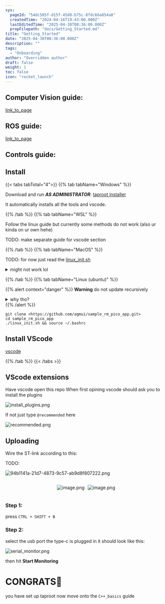 ```yaml
---
sys:
  pageId: "54dc585f-d15f-45d0-b75c-8fdc66a854a8"
  createdTime: "2024-04-16T19:43:00.000Z"
  lastEditedTime: "2025-04-30T00:36:00.000Z"
  propFilepath: "docs/Getting_Started.md"
title: "Getting_Started"
date: "2025-04-30T00:36:00.000Z"
description: ""
tags:
  - "Onboarding"
author: "Overridden author"
draft: false
weight: 1
toc: false
icon: "rocket_launch"
---
```


## Computer Vision guide:

[link_to_page](86d45bc0-388b-4d26-8848-44f255f73d0e)

## ROS guide:

[link_to_page](3c76c1de-ec8f-46d6-8b0a-294005edc2d5)

## Controls guide:

## Install

{{< tabs tabTotal="4">}}
{{% tab tabName="Windows" %}}

Download and run _**AS ADMINISTRATOR**_: [taproot installer](https://github.com/Thornbots/TeachingFreshies/releases/tag/1.0)

It automatically installs all the tools and vscode.

{{% /tab %}}
{{% tab tabName="WSL" %}}

Follow the linux guide but currently some methods do not work (also ur kinda on ur own hehe)

TODO: make separate guide for vscode section

{{% /tab %}}
{{% tab tabName="MacOS" %}}

TODO: for now just read the [linux_init.sh](https://github.com/agmui/sample_rm_pico_app/blob/main/linux_init.sh)

<details>
<summary>might not work lol</summary>

`brew install libusb pkg-config`

Next install: [vscode](https://code.visualstudio.com/Download)

</details>

{{% /tab %}}
{{% tab tabName="Linux (ubuntu)" %}}

{{% alert context="danger" %}}
**Warning** do not update recursively
<details>
<summary>why tho?</summary>
There are some submodules that may go on for a while (like tinyusb) and I highly
recommend you don't need to get them.
If you want to see what submodules I update just look in `linux_init.sh`
</details>
{{% /alert %}}

```shell
git clone <https://github.com/agmui/sample_rm_pico_app.git>
cd sample_rm_pico_app
./linux_init.sh && source ~/.bashrc
```

## Install VScode

[vscode](https://code.visualstudio.com/Download)

{{% /tab %}}
{{< /tabs >}}

## VScode extensions

Have vscode open this repo
When first opining vscode should ask you to install the plugins

![install_plugins.png](https://prod-files-secure.s3.us-west-2.amazonaws.com/d518164a-d88e-44d1-a4ee-3adb3bd8bce0/89bd30f0-1825-4e77-867b-0a41ce370880/install_plugins.png?X-Amz-Algorithm=AWS4-HMAC-SHA256&X-Amz-Content-Sha256=UNSIGNED-PAYLOAD&X-Amz-Credential=ASIAZI2LB4662ASUJ4AT%2F20250727%2Fus-west-2%2Fs3%2Faws4_request&X-Amz-Date=20250727T040538Z&X-Amz-Expires=3600&X-Amz-Security-Token=IQoJb3JpZ2luX2VjEEQaCXVzLXdlc3QtMiJIMEYCIQDeksrSxgPZ9vrxzpNsZVj9IuJB6VGcKM5ma0f0nmxD5QIhAN%2Ffo7FaU4PbmKxUdE8c93k8BlA8uqV31zLw35PqoejSKv8DCG0QABoMNjM3NDIzMTgzODA1IgxT%2FP55SQRDjQvhoLwq3AO4NmpCxWGpPfp2w3f1RVyFoS7xcIJMKF%2BifW1dhhqNfTpDuEpAAciQ9A6KD2YlRJoNCuV7goerG4EEYw8K1fZAGVxWCO4GifnY75LGnLu0ZzH%2FY5Mdo6sa5SmAuSvH9akw0GVHXxFjm7YBgiJACQ%2FMDGAHAUBiyE9Ow%2Fncmg4pG%2BPQ%2BH9FyJqfRxzlrbGn5xYT3DXjCaFYHC3ps5AdQZab%2FZiJ%2FxHPrRY41VUzoz3CBl2OdXpXxs1vo7kANs6jvvOC2%2FzwBc%2FdVXcEB5sXef%2FdzvQGL5q8kOF08l4OWQv%2B%2BE6DXIIjoTDDhAe2e8aEEyuyttDzIlsGskJSqMXrtpDIu5g%2BTe9bwAX5Vcv8RgvwRoAjl8Ac9B155PlhMwL5wcUued4XvDJTqqytTrcSLYgXasaR4OiTMkMUC36JyRkGK9fRlObYoglc1zQUrdwd2I07sN8Ybghdst3UVKgaYdV8gV%2BK300fNV%2BNwipH%2BOuQ2TLNVI4SLhXOWLbUWMfGEuAzHp%2F1Fubx0ZL1yRyfWOsg8tGVVzWHXZ%2FrcYscnFwe1OCSeuXly3dFJhkHKnrrL%2B%2FqiqnJb%2BGaZDIJ%2BP2cwjjZDWtGNWgdsv7gnLpP4SL9JEnHrSQO4%2BLqx%2FxzNTDpupbEBjqkAbpO4ZziO0icMnXpYVjh0tk53pFFsXL2jsUa%2FdRF1kcnQSqb0EsSrGXgalBArWixe5aWqMu84pnn8d6JGfT42zE3uNfG%2FDeHfji695MtvUlNcnfCVvimAkbumrFcpu1RGr%2FjftyDLS8rpWqbPxr3yA2NbNomVtJlLKD28dgB9XO6h%2F5%2FMUatzeCftWBaaJZ6GQ3MTJ5itNHp00xlA6sZPbCoBKbl&X-Amz-Signature=0d4fb313b69ce8b6f23af89724496b24e3a9c25f5a09b5bbd57a78ebea9ed868&X-Amz-SignedHeaders=host&x-amz-checksum-mode=ENABLED&x-id=GetObject)

If not just type `@recommended` here  

![recommended.png](https://prod-files-secure.s3.us-west-2.amazonaws.com/d518164a-d88e-44d1-a4ee-3adb3bd8bce0/61e661e9-5d85-4dfc-be0d-8d2097a5e793/recommended.png?X-Amz-Algorithm=AWS4-HMAC-SHA256&X-Amz-Content-Sha256=UNSIGNED-PAYLOAD&X-Amz-Credential=ASIAZI2LB4662ASUJ4AT%2F20250727%2Fus-west-2%2Fs3%2Faws4_request&X-Amz-Date=20250727T040538Z&X-Amz-Expires=3600&X-Amz-Security-Token=IQoJb3JpZ2luX2VjEEQaCXVzLXdlc3QtMiJIMEYCIQDeksrSxgPZ9vrxzpNsZVj9IuJB6VGcKM5ma0f0nmxD5QIhAN%2Ffo7FaU4PbmKxUdE8c93k8BlA8uqV31zLw35PqoejSKv8DCG0QABoMNjM3NDIzMTgzODA1IgxT%2FP55SQRDjQvhoLwq3AO4NmpCxWGpPfp2w3f1RVyFoS7xcIJMKF%2BifW1dhhqNfTpDuEpAAciQ9A6KD2YlRJoNCuV7goerG4EEYw8K1fZAGVxWCO4GifnY75LGnLu0ZzH%2FY5Mdo6sa5SmAuSvH9akw0GVHXxFjm7YBgiJACQ%2FMDGAHAUBiyE9Ow%2Fncmg4pG%2BPQ%2BH9FyJqfRxzlrbGn5xYT3DXjCaFYHC3ps5AdQZab%2FZiJ%2FxHPrRY41VUzoz3CBl2OdXpXxs1vo7kANs6jvvOC2%2FzwBc%2FdVXcEB5sXef%2FdzvQGL5q8kOF08l4OWQv%2B%2BE6DXIIjoTDDhAe2e8aEEyuyttDzIlsGskJSqMXrtpDIu5g%2BTe9bwAX5Vcv8RgvwRoAjl8Ac9B155PlhMwL5wcUued4XvDJTqqytTrcSLYgXasaR4OiTMkMUC36JyRkGK9fRlObYoglc1zQUrdwd2I07sN8Ybghdst3UVKgaYdV8gV%2BK300fNV%2BNwipH%2BOuQ2TLNVI4SLhXOWLbUWMfGEuAzHp%2F1Fubx0ZL1yRyfWOsg8tGVVzWHXZ%2FrcYscnFwe1OCSeuXly3dFJhkHKnrrL%2B%2FqiqnJb%2BGaZDIJ%2BP2cwjjZDWtGNWgdsv7gnLpP4SL9JEnHrSQO4%2BLqx%2FxzNTDpupbEBjqkAbpO4ZziO0icMnXpYVjh0tk53pFFsXL2jsUa%2FdRF1kcnQSqb0EsSrGXgalBArWixe5aWqMu84pnn8d6JGfT42zE3uNfG%2FDeHfji695MtvUlNcnfCVvimAkbumrFcpu1RGr%2FjftyDLS8rpWqbPxr3yA2NbNomVtJlLKD28dgB9XO6h%2F5%2FMUatzeCftWBaaJZ6GQ3MTJ5itNHp00xlA6sZPbCoBKbl&X-Amz-Signature=db7b1b1301fdedbb94a09b479c354007a7455663462de439f286867cd6814dd5&X-Amz-SignedHeaders=host&x-amz-checksum-mode=ENABLED&x-id=GetObject)

## Uploading

Wire the ST-link according to this:

TODO:

![94b1141a-21d7-4873-9c57-ab9d8f807222.png](https://prod-files-secure.s3.us-west-2.amazonaws.com/d518164a-d88e-44d1-a4ee-3adb3bd8bce0/e5fad17d-ab82-4300-9f4c-505ab4b1202c/94b1141a-21d7-4873-9c57-ab9d8f807222.png?X-Amz-Algorithm=AWS4-HMAC-SHA256&X-Amz-Content-Sha256=UNSIGNED-PAYLOAD&X-Amz-Credential=ASIAZI2LB4662ASUJ4AT%2F20250727%2Fus-west-2%2Fs3%2Faws4_request&X-Amz-Date=20250727T040538Z&X-Amz-Expires=3600&X-Amz-Security-Token=IQoJb3JpZ2luX2VjEEQaCXVzLXdlc3QtMiJIMEYCIQDeksrSxgPZ9vrxzpNsZVj9IuJB6VGcKM5ma0f0nmxD5QIhAN%2Ffo7FaU4PbmKxUdE8c93k8BlA8uqV31zLw35PqoejSKv8DCG0QABoMNjM3NDIzMTgzODA1IgxT%2FP55SQRDjQvhoLwq3AO4NmpCxWGpPfp2w3f1RVyFoS7xcIJMKF%2BifW1dhhqNfTpDuEpAAciQ9A6KD2YlRJoNCuV7goerG4EEYw8K1fZAGVxWCO4GifnY75LGnLu0ZzH%2FY5Mdo6sa5SmAuSvH9akw0GVHXxFjm7YBgiJACQ%2FMDGAHAUBiyE9Ow%2Fncmg4pG%2BPQ%2BH9FyJqfRxzlrbGn5xYT3DXjCaFYHC3ps5AdQZab%2FZiJ%2FxHPrRY41VUzoz3CBl2OdXpXxs1vo7kANs6jvvOC2%2FzwBc%2FdVXcEB5sXef%2FdzvQGL5q8kOF08l4OWQv%2B%2BE6DXIIjoTDDhAe2e8aEEyuyttDzIlsGskJSqMXrtpDIu5g%2BTe9bwAX5Vcv8RgvwRoAjl8Ac9B155PlhMwL5wcUued4XvDJTqqytTrcSLYgXasaR4OiTMkMUC36JyRkGK9fRlObYoglc1zQUrdwd2I07sN8Ybghdst3UVKgaYdV8gV%2BK300fNV%2BNwipH%2BOuQ2TLNVI4SLhXOWLbUWMfGEuAzHp%2F1Fubx0ZL1yRyfWOsg8tGVVzWHXZ%2FrcYscnFwe1OCSeuXly3dFJhkHKnrrL%2B%2FqiqnJb%2BGaZDIJ%2BP2cwjjZDWtGNWgdsv7gnLpP4SL9JEnHrSQO4%2BLqx%2FxzNTDpupbEBjqkAbpO4ZziO0icMnXpYVjh0tk53pFFsXL2jsUa%2FdRF1kcnQSqb0EsSrGXgalBArWixe5aWqMu84pnn8d6JGfT42zE3uNfG%2FDeHfji695MtvUlNcnfCVvimAkbumrFcpu1RGr%2FjftyDLS8rpWqbPxr3yA2NbNomVtJlLKD28dgB9XO6h%2F5%2FMUatzeCftWBaaJZ6GQ3MTJ5itNHp00xlA6sZPbCoBKbl&X-Amz-Signature=01e79eed8b2fb64871c9ed13ea17b19ca56eb8dfc6cccd34c274cbd0479a2aed&X-Amz-SignedHeaders=host&x-amz-checksum-mode=ENABLED&x-id=GetObject)

<div style="display: flex;flex-direction: row; column-gap:10px; max-width: 630px;justify-content: center;">
<div>

![image.png](https://prod-files-secure.s3.us-west-2.amazonaws.com/d518164a-d88e-44d1-a4ee-3adb3bd8bce0/210ecb78-1116-4d7b-b9b7-2292f66fa2c2/image.png?X-Amz-Algorithm=AWS4-HMAC-SHA256&X-Amz-Content-Sha256=UNSIGNED-PAYLOAD&X-Amz-Credential=ASIAZI2LB4662DIN4ULX%2F20250727%2Fus-west-2%2Fs3%2Faws4_request&X-Amz-Date=20250727T040541Z&X-Amz-Expires=3600&X-Amz-Security-Token=IQoJb3JpZ2luX2VjEEQaCXVzLXdlc3QtMiJHMEUCIFjpNUp%2FLCf4jwUbTTbnWOx4%2FMq1SKHnl70kQVKCrA7wAiEAmGDCbuVEMzyUNnxfZmqbLnlyVdLlo02f%2BNqtqUPwLRcq%2FwMIbRAAGgw2Mzc0MjMxODM4MDUiDJZRe8Yu3u92edOVBCrcA5DY%2FaR8Bjd0VYjWnxDqjmG%2F1%2B9tLJsA1DDNdM5BuwHGgREsqCIGbehi2SpX9qK26RNYqsFBM8MuC7OlKxLjyT6bKHPglHY9u9kAafaxdH%2FwUFgb1i7ZboAzhfAbNqs3dHUueBFJCA59yAWDwzHx64DuyIOmd1PaUy3i579SrqwGiR9o04m2O6sDhLhqUSSIvOOV07jEne%2FthvfR%2B1vALVsnhMxBxGfbZwN8ij%2Fosyr903K5WcisiAuh30fgX2raQy9S8JrasedboVcp65Qmaw67ngZ4%2FUag8xjbTrQzVuEpIRakuIfu5sbNL06YqxblAH9BE956MvB79X%2BEn8OmKSJA9wf82z7W3h7e1JA8syQ0mSIPs9j%2Bh7O47dwmSSiUikn8JDSIjHQ9Um8YRaTSHV7WDQ2cxpf58hMCNAjdGw%2BtWEBB1i%2F0%2BoTb1e1heDTDE0qWBcFpCANDtOD37tw9qvoQHXEVdauD9qxbDQrdv2frfC45py4rnLuC%2FRWnp9%2FTlZcFWQtsN0WJzzwpw8x4Tz5EfK95f4hTjccEXJt1tzL654Y44AbVze%2BmkD7NQLV%2Bi6jGxPm1jrwGe07PoPmsvc3ROQt%2FpQMqtYwA1cB4mlUaV4w%2FT40yLfcdzRnkMOG6lsQGOqUBD3xtUEi7WL1Z3XiCGxoJnNza0bUrBlLK4AwxYegl7qsoi%2Bi0Cu%2FLIh9VsVK64M8wbGfxXxY1j3zB4gwaDOyei225FsI%2BWCKGCWi1Z8RpmpEbAVgdmX43WBs0ZC5g75KxDXc4XWZ1tUm1IekSuBvVlMnlCVrY13%2FbiGPGCDurdIAimoFOeQ83G4HGSDEjMSS4jPoGcvXfwJtJREoVYbghBUjJa1Ix&X-Amz-Signature=2269e4ae227806b1994043bca20a39b935f7b29408cadf0466ce2b98c867edc4&X-Amz-SignedHeaders=host&x-amz-checksum-mode=ENABLED&x-id=GetObject)

</div>
<div>

![image.png](https://prod-files-secure.s3.us-west-2.amazonaws.com/d518164a-d88e-44d1-a4ee-3adb3bd8bce0/33a0fd0f-8ca6-4a86-8e09-26e95ded1fff/image.png?X-Amz-Algorithm=AWS4-HMAC-SHA256&X-Amz-Content-Sha256=UNSIGNED-PAYLOAD&X-Amz-Credential=ASIAZI2LB466UCHABLQV%2F20250727%2Fus-west-2%2Fs3%2Faws4_request&X-Amz-Date=20250727T040541Z&X-Amz-Expires=3600&X-Amz-Security-Token=IQoJb3JpZ2luX2VjEEQaCXVzLXdlc3QtMiJHMEUCIQDTZbK147JPGJ54LiuKnfdiptLIpD%2FgoA%2B4yFnyfC2eBwIgCqrKrZMUkIYRm2rvS%2BlE00rt4QsU1nmUoCNXSKBfQPkq%2FwMIbRAAGgw2Mzc0MjMxODM4MDUiDCTlwT1SQDwvyqmE2SrcA%2FBafHlnS5qSm0ngAeR43uPNpZ8PxXqbFGK%2F8Tntf82q%2B7xLXTjcTGli0hzGCVw3vk0RBeaXoOyAVu6WUISYoBW45ytmiCdM689Iaf2mxBbOmg3K23vQCAi2AVmuxLpst0bZEPUZ4g8P2BbDO2K8bwtxRrMk8JHIxXY6rmki1u4uezhuq07abcY2p3GODrgFS9Ih0shA0YzQSB5uQBsCa1281Gu6N8babnSpMjxlDixsm%2FsJ%2FJDZCD4W8m3hqLcluFlU07b6lXhIL1GsN5bg%2Bf2%2B%2B8mcxsKHnbFYj230RDBG1pJ1Z%2FgKCYweUPhOenjKOzZ1m63w5ncKsbyMAy3iC22WfCG8b4hvDeTchWLl0zvQOzqxz9WvYGPv02kr%2BuzGtlpMu4PxqDhc7Dyb4IJdozwAGZKT0FS2VH6eNG8v7%2BbaJfI95Dhe8au9u%2B1aSzglvCXJcP6urcw1%2BAsNMUHnu9Gxe3tux3MKdI4mgM5wV2wAYtfqiYvsuL3RJgg2nkrwE0ZKhLi1gyjSei1TsDtH23PZ0CV9jJ791mV1gaDJVmH81taaWS2za69LqxzkYqGoAt4nJI8Jur9Bg6Ak7kppAO9QM13blFQmQj8sdWmFaRDH7mjdm8Lp%2BEOjgFQIMMS6lsQGOqUBdY3O1A7teDjjG2CbEBghKIltYu0TAOwVWVPfZT14eCvmVZcT265aArAHFQ93KKLqV4MRy4%2BrSB8r9zOJ45HsADfRDPXVBN507q5%2F%2FcBzq5n4BgDDx54yoaZyKCIE6j1%2B0iwrttaqJwOPlsQoyL4%2BUa7iupw4EYjmzEgqo1rungZdIWcaHWlb61LFXUUVFIglNgd0DjMj0ILVQqm0EQLmJMPH71kT&X-Amz-Signature=ee3d31c7b02c4458f8c0389678db0b6fb91893639ef9b3b7af30c439f50b0df5&X-Amz-SignedHeaders=host&x-amz-checksum-mode=ENABLED&x-id=GetObject)

</div>
</div>

### Step 1:

press `CTRL + SHIFT + B`

### Step 2:

select the usb port the type-c is plugged in it should look like this:

![serial_monitor.png](https://prod-files-secure.s3.us-west-2.amazonaws.com/d518164a-d88e-44d1-a4ee-3adb3bd8bce0/f03f4774-05d4-4393-b6a0-d5efb6d315ab/serial_monitor.png?X-Amz-Algorithm=AWS4-HMAC-SHA256&X-Amz-Content-Sha256=UNSIGNED-PAYLOAD&X-Amz-Credential=ASIAZI2LB4662ASUJ4AT%2F20250727%2Fus-west-2%2Fs3%2Faws4_request&X-Amz-Date=20250727T040538Z&X-Amz-Expires=3600&X-Amz-Security-Token=IQoJb3JpZ2luX2VjEEQaCXVzLXdlc3QtMiJIMEYCIQDeksrSxgPZ9vrxzpNsZVj9IuJB6VGcKM5ma0f0nmxD5QIhAN%2Ffo7FaU4PbmKxUdE8c93k8BlA8uqV31zLw35PqoejSKv8DCG0QABoMNjM3NDIzMTgzODA1IgxT%2FP55SQRDjQvhoLwq3AO4NmpCxWGpPfp2w3f1RVyFoS7xcIJMKF%2BifW1dhhqNfTpDuEpAAciQ9A6KD2YlRJoNCuV7goerG4EEYw8K1fZAGVxWCO4GifnY75LGnLu0ZzH%2FY5Mdo6sa5SmAuSvH9akw0GVHXxFjm7YBgiJACQ%2FMDGAHAUBiyE9Ow%2Fncmg4pG%2BPQ%2BH9FyJqfRxzlrbGn5xYT3DXjCaFYHC3ps5AdQZab%2FZiJ%2FxHPrRY41VUzoz3CBl2OdXpXxs1vo7kANs6jvvOC2%2FzwBc%2FdVXcEB5sXef%2FdzvQGL5q8kOF08l4OWQv%2B%2BE6DXIIjoTDDhAe2e8aEEyuyttDzIlsGskJSqMXrtpDIu5g%2BTe9bwAX5Vcv8RgvwRoAjl8Ac9B155PlhMwL5wcUued4XvDJTqqytTrcSLYgXasaR4OiTMkMUC36JyRkGK9fRlObYoglc1zQUrdwd2I07sN8Ybghdst3UVKgaYdV8gV%2BK300fNV%2BNwipH%2BOuQ2TLNVI4SLhXOWLbUWMfGEuAzHp%2F1Fubx0ZL1yRyfWOsg8tGVVzWHXZ%2FrcYscnFwe1OCSeuXly3dFJhkHKnrrL%2B%2FqiqnJb%2BGaZDIJ%2BP2cwjjZDWtGNWgdsv7gnLpP4SL9JEnHrSQO4%2BLqx%2FxzNTDpupbEBjqkAbpO4ZziO0icMnXpYVjh0tk53pFFsXL2jsUa%2FdRF1kcnQSqb0EsSrGXgalBArWixe5aWqMu84pnn8d6JGfT42zE3uNfG%2FDeHfji695MtvUlNcnfCVvimAkbumrFcpu1RGr%2FjftyDLS8rpWqbPxr3yA2NbNomVtJlLKD28dgB9XO6h%2F5%2FMUatzeCftWBaaJZ6GQ3MTJ5itNHp00xlA6sZPbCoBKbl&X-Amz-Signature=04b7e6e5abfffcb4b7233c237f5f2bd62200a8cca6c4e3c59575f5ed9fd680b1&X-Amz-SignedHeaders=host&x-amz-checksum-mode=ENABLED&x-id=GetObject)

then hit **Start Monitoring**

# CONGRATS🎉

you have set up taproot now move onto the `C++_basics` guide
